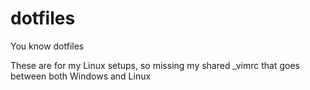 # dotfiles
You know dotfiles

These are for my Linux setups, so missing my shared _vimrc that goes between both Windows and Linux
